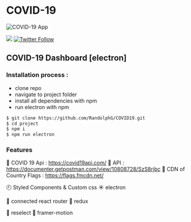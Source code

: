 # COVID-19 
![COVID-19 App](https://github.com/RandolphG/COVID19/blob/main/public/_covid.gif?raw=true)


<a href="https://discord.gg/Xfa6xgr2Zf"><img src="https://img.shields.io/badge/discord-join-7289DA.svg" /></a>
[![Twitter Follow](https://img.shields.io/twitter/follow/poplogics.svg?style=social)](https://twitter.com/poplogics)
## COVID-19 Dashboard [electron]

### Installation process :

- clone repo
- navigate to project folder
- install all dependencies with npm
- run electron with npm 


```bash
$ git clone https://github.com/RandolphG/COVID19.git
$ cd project
$ npm i
$ npm run electron 
```
### Features
💪 COVID 19 Api : https://covid19api.com/
💪 API : https://documenter.getpostman.com/view/10808728/SzS8rjbc
💎 CDN of Country Flags : https://flags.fmcdn.net/

🕘 Styled Components & Custom css
☀️ electron

🔧 connected react router
🔋  redux  

🧛 reselect
🦝 framer-motion


